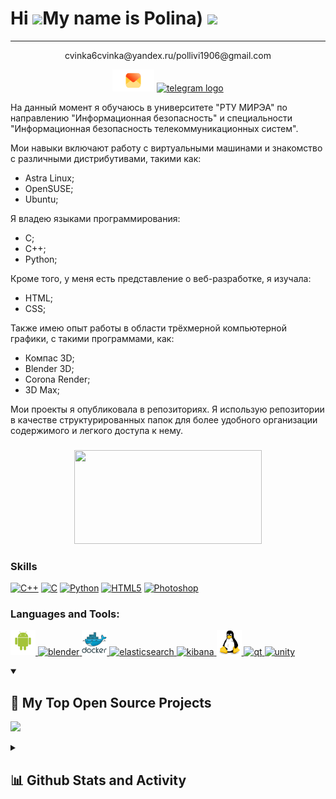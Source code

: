 Hi ![](https://user-images.githubusercontent.com/18350557/176309783-0785949b-9127-417c-8b55-ab5a4333674e.gif)My name is Polina)  <img src="https://readme-typing-svg.demolab.com/?lines=Programmer%20;Designer%20;Security Guard%20;Engineer%20&font=Fira%20Code&center=true&width=440&height=30&color=f75c7e&vCenter=true&pause=10&size=22" /></a>
===============================================================================================================================

--------------------------
<div align="center">
    <p>cvinka6cvinka@yandex.ru/pollivi1906@gmail.com</p>
    <img src="https://github.com/1Polina/image/blob/main/scale_1200.png?raw=true" height="35" />
  </a>
  <a href="https://t.me/I0plv07" target="_blank">
    <img src="https://img.shields.io/static/v1?message=Telegram&logo=telegram&label=&color=2CA5E0&logoColor=white&labelColor=&style=for-the-badge" height="25" alt="telegram logo"  />
  </a>
</div>

На данный момент я обучаюсь в университете "РТУ МИРЭА" по направлению "Информационная безопасность" и специальности "Информационная безопасность телекоммуникационных систем". 

Мои навыки включают работу с виртуальными машинами и знакомство с различными дистрибутивами, такими как:
* Astra Linux;
* OpenSUSE;
* Ubuntu;

Я владею языками программирования:
* C;
* C++;
* Python;

Кроме того, у меня есть представление о веб-разработке, я изучала:
* HTML;
* CSS;

Также имею опыт работы в области трёхмерной компьютерной графики, с такими программами, как: 
* Компас 3D;
* Blender 3D;
* Corona Render;
* 3D Max;

Мои проекты я опубликовала в репозиториях. Я использую репозитории в качестве структурированных папок для более удобного организации содержимого и легкого доступа к нему.

###                       
###                                  
###              
<div align="center">
  <img height="150" width="300" src="https://github.com/1Polina/image/blob/main/hacker-reality-colored-keyboard.gif?raw=true"  />
</div>

### Skills
<p align="left">
<a href="https://docs.microsoft.com/en-us/cpp/?view=msvc-170" target="_blank" rel="noreferrer"><img src="https://raw.githubusercontent.com/danielcranney/readme-generator/main/public/icons/skills/cplusplus-colored.svg" width="36" height="36" alt="C++" /></a>
<a href="https://docs.microsoft.com/en-us/cpp/?view=msvc-170" target="_blank" rel="noreferrer"><img src="https://raw.githubusercontent.com/danielcranney/readme-generator/main/public/icons/skills/c-colored.svg" width="36" height="36" alt="C" /></a>
<a href="https://www.python.org/" target="_blank" rel="noreferrer"><img src="https://raw.githubusercontent.com/danielcranney/readme-generator/main/public/icons/skills/python-colored.svg" width="36" height="36" alt="Python" /></a>
<a href="https://developer.mozilla.org/en-US/docs/Glossary/HTML5" target="_blank" rel="noreferrer"><img src="https://raw.githubusercontent.com/danielcranney/readme-generator/main/public/icons/skills/html5-colored.svg" width="36" height="36" alt="HTML5" /></a>
<a href="https://www.adobe.com/uk/products/photoshop.html" target="_blank" rel="noreferrer"><img src="https://raw.githubusercontent.com/danielcranney/readme-generator/main/public/icons/skills/photoshop-colored.svg" width="36" height="36" alt="Photoshop" /></a>
</p>

<h3 align="left">Languages and Tools:</h3>
<p align="left"> <a href="https://developer.android.com" target="_blank" rel="noreferrer"> <img src="https://raw.githubusercontent.com/devicons/devicon/master/icons/android/android-original-wordmark.svg" alt="android" width="40" height="40"/> </a> <a href="https://www.blender.org/" target="_blank" rel="noreferrer"> <img src="https://download.blender.org/branding/community/blender_community_badge_white.svg" alt="blender" width="40" height="40"/> </a> <a href="https://www.docker.com/" target="_blank" rel="noreferrer"> <img src="https://raw.githubusercontent.com/devicons/devicon/master/icons/docker/docker-original-wordmark.svg" alt="docker" width="40" height="40"/> </a> <a href="https://www.elastic.co" target="_blank" rel="noreferrer"> <img src="https://www.vectorlogo.zone/logos/elastic/elastic-icon.svg" alt="elasticsearch" width="40" height="40"/> </a> <a href="https://www.elastic.co/kibana" target="_blank" rel="noreferrer"> <img src="https://www.vectorlogo.zone/logos/elasticco_kibana/elasticco_kibana-icon.svg" alt="kibana" width="40" height="40"/> </a> <a href="https://www.linux.org/" target="_blank" rel="noreferrer"> <img src="https://raw.githubusercontent.com/devicons/devicon/master/icons/linux/linux-original.svg" alt="linux" width="40" height="40"/> </a> <a href="https://www.qt.io/" target="_blank" rel="noreferrer"> <img src="https://upload.wikimedia.org/wikipedia/commons/0/0b/Qt_logo_2016.svg" alt="qt" width="40" height="40"/> </a> <a href="https://unity.com/" target="_blank" rel="noreferrer"> <img src="https://www.vectorlogo.zone/logos/unity3d/unity3d-icon.svg" alt="unity" width="40" height="40"/> </a> </p>

<details open> 
  <summary><h2>📘 My Top Open Source Projects</h2></summary>
  <p align="left">
    <img width="278" src="https://denvercoder1-github-readme-stats.vercel.app/api/pin/?username=DenverCoder1&repo=github-readme-streak-stats&theme=react&bg_color=1F222E&title_color=F75D7F&hide_border=true&icon_color=F8D866&show_icons=false"</a>
  </p>
<details> 

  
  <summary><h2>📊 Github Stats and Activity</h2></summary>
  <h3>🔥 Streak Stats</h3>
  </p>
